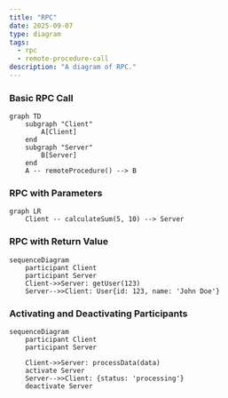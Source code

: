 ```yaml
---
title: "RPC"
date: 2025-09-07
type: diagram
tags:
  - rpc
  - remote-procedure-call
description: "A diagram of RPC."
---
```


### Basic RPC Call

```mermaid
graph TD
    subgraph "Client"
        A[Client]
    end
    subgraph "Server"
        B[Server]
    end
    A -- remoteProcedure() --> B
```

### RPC with Parameters

```mermaid
graph LR
    Client -- calculateSum(5, 10) --> Server
```

### RPC with Return Value

```mermaid
sequenceDiagram
    participant Client
    participant Server
    Client->>Server: getUser(123)
    Server-->>Client: User{id: 123, name: 'John Doe'}
```

### Activating and Deactivating Participants

```mermaid
sequenceDiagram
    participant Client
    participant Server

    Client->>Server: processData(data)
    activate Server
    Server-->>Client: {status: 'processing'}
    deactivate Server
```
